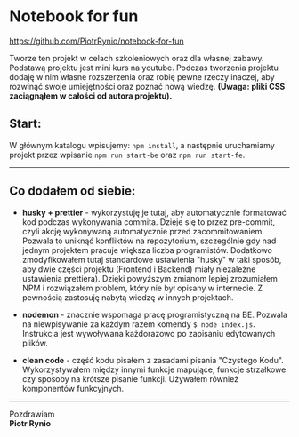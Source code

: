 # Notebook for fun

https://github.com/PiotrRynio/notebook-for-fun

Tworze ten projekt w celach szkoleniowych oraz dla własnej zabawy. Podstawą projektu jest mini kurs na youtube. Podczas
tworzenia projektu dodaję w nim własne rozszerzenia oraz robię pewne rzeczy inaczej, aby rozwinąć swoje umiejętności
oraz poznać nową wiedzę. **(Uwaga: pliki CSS zaciągnąłem w całości od autora projektu).**

## Start:

W głównym katalogu wpisujemy: `npm install`, a następnie uruchamiamy projekt przez wpisanie `npm run start-be`
oraz `npm run start-fe`.

---

## Co dodałem od siebie:

- **husky + prettier** - wykorzystuję je tutaj, aby automatycznie formatować kod podczas wykonywania commita. Dzieje się
  to przez pre-commit, czyli akcję wykonywaną automatycznie przed zacommitowaniem. Pozwala to uniknąć konfliktów na
  repozytorium, szczególnie gdy nad jednym projektem pracuje większa liczba programistów. Dodatkowo zmodyfikowałem tutaj
  standardowe ustawienia "husky" w taki sposób, aby dwie części projektu (Frontend i Backend) miały niezależne
  ustawienia prettiera). Dzięki powyższym zmianom lepiej zrozumiałem NPM i rozwiązałem problem, który nie był opisany w
  internecie. Z pewnością zastosuję nabytą wiedzę w innych projektach.

- **nodemon** - znacznie wspomaga pracę programistyczną na BE. Pozwala na niewpisywanie za każdym razem
  komendy `$ node index.js`. Instrukcja jest wywoływana każdorazowo po zapisaniu edytowanych plików.

- **clean code** - część kodu pisałem z zasadami pisania "Czystego Kodu". Wykorzystywałem między innymi funkcje
  mapujące, funkcje strzałkowe czy sposoby na krótsze pisanie funkcji. Używałem również komponentów funkcyjnych.

---

Pozdrawiam <br/>
**Piotr Rynio**
